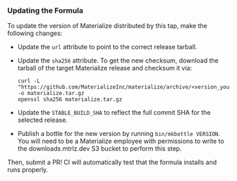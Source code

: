 ### Updating the Formula

To update the version of Materialize distributed by this tap, make the following
changes:

- Update the `url` attribute to point to the correct release tarball.

- Update the `sha256` attribute. To get the new checksum, download the
  tarball of the target Materialize release and checksum it via:

  ```shell
  curl -L "https://github.com/MaterializeInc/materialize/archive/<version_you_want>.tar.gz" -o materialize.tar.gz
  openssl sha256 materialize.tar.gz
  ```

- Update the `STABLE_BUILD_SHA` to reflect the full commit SHA for the
  selected release.

- Publish a bottle for the new version by running `bin/mkbottle VERSION`. You
  will need to be a Materialize employee with permissions to write to the
  downloads.mtrlz.dev S3 bucket to perform this step.

Then, submit a PR! CI will automatically test that the formula installs and
runs properly.
